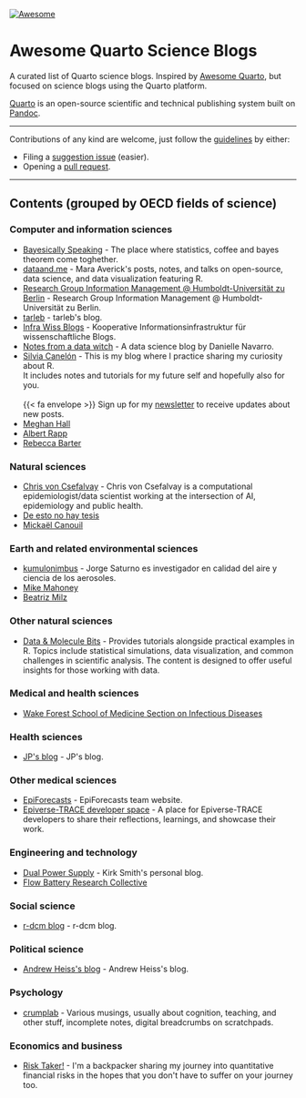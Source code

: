 [![Awesome](https://awesome.re/badge.svg)](https://awesome.re)

# Awesome Quarto Science Blogs

A curated list of Quarto science blogs. Inspired by [Awesome Quarto](https://github.com/mcanouil/awesome-quarto), but focused on science blogs using the Quarto platform.

[Quarto](https://quarto.org) is an open-source scientific and technical publishing system built on [Pandoc]([Pandoc](https://pandoc.org/)).

---

Contributions of any kind are welcome, just follow the [guidelines](.github/CONTRIBUTING.md) by either:

- Filing a [suggestion issue](https://github.com/front-matter/awesome-science-blogs/issues/new?assignees=mfenner&labels=&template=suggestion.yml) (easier).
- Opening a [pull request](https://github.com/front-matter/awesome-science-blogs/pulls).

---

## Contents (grouped by OECD fields of science)

### Computer and information sciences

- [Bayesically Speaking](https://bayesically-speaking.com/) - The place where statistics, coffee and bayes theorem come toghether.
- [dataand.me](https://dataand.me/) - Mara Averick's posts, notes, and talks on open-source, data science, and data visualization featuring R.
- [Research Group Information Management @ Humboldt-Universität zu Berlin](https://infomgnt.org/) - Research Group Information Management @ Humboldt-Universität zu Berlin.
- [tarleb](https://tarleb.com/index.html) - tarleb's blog.
- [Infra Wiss Blogs](https://infrawissblogs.org/) - Kooperative Informationsinfrastruktur für wissenschaftliche Blogs.
- [Notes from a data witch](https://blog.djnavarro.net/) - A data science blog by Danielle Navarro.
- [Silvia Canelón](https://silviacanelon.com/) - This is my blog where I practice sharing my curiosity about R.<br> It includes notes and tutorials for my future self and hopefully also for you.<br><br> {{< fa envelope >}} Sign up for my [newsletter](/contact.html#buttondown) to receive updates about new posts.
- [Meghan Hall](https://meghan.rbind.io/)
- [Albert Rapp](https://albert-rapp.de/blog)
- [Rebecca Barter](https://rebeccabarter.com/)

### Natural sciences

- [Chris von Csefalvay](https://chrisvoncsefalvay.com/posts/index.html) - Chris von Csefalvay is a computational epidemiologist/data scientist working at the intersection of AI, epidemiology and public health.
- [De esto no hay tesis](https://www.nohaytesispodcast.com/)
- [Mickaël Canouil](https://mickael.canouil.fr/)

### Earth and related environmental sciences

- [kumulonimbus](https://kumulonimb.us/) - Jorge Saturno es investigador en calidad del aire y ciencia de los aerosoles.
- [Mike Mahoney](https://www.mm218.dev/)
- [Beatriz Milz](https://beamilz.com/)

### Other natural sciences

- [Data & Molecule Bits](https://giorgioluciano.github.io/listing.html) - Provides tutorials  alongside practical examples in R. Topics include statistical simulations, data visualization, and common challenges in scientific analysis. The content is designed to offer useful insights for those working with data.

### Medical and health sciences

- [Wake Forest School of Medicine Section on Infectious Diseases](https://wakeforestid.com/research.html)

### Health sciences

- [JP's blog](https://www.jpmonteagudo.com/) - JP's blog.

### Other medical sciences

- [EpiForecasts](https://epiforecasts.io/blog.html) - EpiForecasts team website.
- [Epiverse-TRACE developer space](https://epiverse-trace.github.io/) - A place for Epiverse-TRACE developers to share their reflections, learnings, and showcase their work.
  
### Engineering and technology

- [Dual Power Supply](https://dualpower.supply/) - Kirk Smith's personal blog.
- [Flow Battery Research Collective](https://fbrc.dev)

### Social science

- [r-dcm blog](https://r-dcm.org/) - r-dcm blog.

### Political science

- [Andrew Heiss's blog](https://www.andrewheiss.com/) - Andrew Heiss's blog.

### Psychology

- [crumplab](https://www.crumplab.com/Blog.html) - Various musings, usually about cognition, teaching, and other stuff, incomplete notes, digital breadcrumbs on scratchpads.
  
### Economics and business

- [Risk Taker!](https://hcostax.com/blog/) - I'm a backpacker sharing my journey into quantitative financial risks in the hopes that you don't have to suffer on your journey too.
  